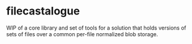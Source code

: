 # filecastalogue
WIP of a core library and set of tools for a solution that holds versions of sets of files over a common per-file normalized blob storage.
